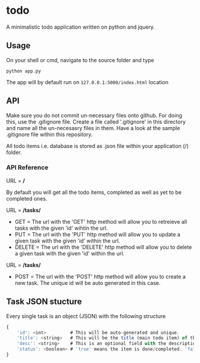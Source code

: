 # todo

A minimalistic todo application written on python and jquery.

## Usage
On your shell or cmd, navigate to the source folder and type
```shell
python app.py
```
The app will by default run on `127.0.0.1:5000/index.html` location

## API
Make sure you do not commit un-necessary files onto github. For doing this, use the .gitignore file. Create a file called '.gitignore' in this directory and name all the
un-necesasry files in them. Have a look at the sample .gitignore file within this repository.

All todo items i.e. database is stored as .json file within your application (/) folder. 

### API Reference

URL = **/**

By default you will get all the todo items, completed as well as yet to be completed ones.

URL = **/tasks/<id>**

- GET = The url with the 'GET' http method will allow you to retreieve all tasks with the given 'id' wihtin the url.
- PUT = The url with the 'PUT' http method will allow you to update a given task with the given 'id' within the url.
- DELETE = The url with the 'DELETE' http method will allow you to delete a given task with the given 'id' within the url.

URL = **/tasks/**
- POST = The url with the 'POST' http method will allow you to create a new task. The unique id will be auto generated in this case.

## Task JSON stucture
Every single task is an object (JSON) with the following structure

```javascript
{
    'id': <int>         # This will be auto-generated and unique.
    'title': <string>   # This will be the title (main todo item) of the todo item
    'desc': <string>    # This is an optional field with the description of the item.
    'status': <boolean> # 'true' means the item is done/completed. 'false' is otherwise.
}
```
